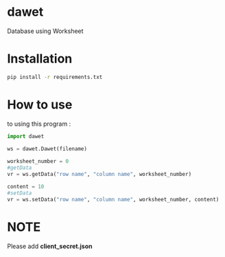 # dawet 
Database using Worksheet

# Installation
```sh
pip install -r requirements.txt 
```

# How to use
to using this program : 
```python
import dawet  
  
ws = dawet.Dawet(filename)  

worksheet_number = 0
#getData  
vr = ws.getData("row name", "column name", worksheet_number)  

content = 10
#setData
vr = ws.setData("row name", "column name", worksheet_number, content)
```
# NOTE
Please add **client_secret.json**

